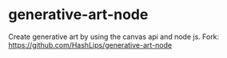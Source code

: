 # generative-art-node
Create generative art by using the canvas api and node js. Fork: https://github.com/HashLips/generative-art-node
